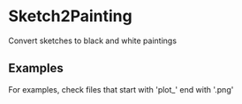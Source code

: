 # Sketch2Painting
Convert sketches to black and white paintings

## Examples
For examples, check files that start with 'plot_' end with '.png'
